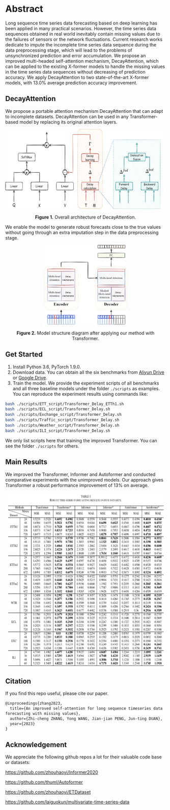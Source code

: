 # Abstract

Long sequence time series data forecasting based on deep learning has been applied in many practical scenarios. However, the time series data sequences obtained in real
world inevitably contain missing values due to the failures of sensors or the network fluctuations. Current research works
dedicate to impute the incomplete time series data sequence during the data preprocessing stage, which will lead to the
problems of unsynchronized prediction and error accumulation. We propose an improved multi-headed self-attention mechanism,
DecayAttention, which can be applied to the existing X-former models to handle the missing values in the time series data
sequences without decreasing of prediction accuracy. We apply DecayAttention to two state-of-the-art X-former models, with
13.0% average prediction accuracy improvement.

## DecayAttention

We propose a portable attention mechanism DecayAttention that can adapt to incomplete datasets. DecayAttention can be used in any Transformer-based model by replacing its original attention layers.
<p align="center">
<img src=".\pic\DecayAttn-decayAttention架构图.png" height = "250" alt="" align=center />
<br><br>
<b>Figure 1.</b> Overall architecture of DecayAttention.
</p>


We enable the model to generate robust forecasts close to the true values without going through an extra imputation step in the data preprocessing stage.
<p align="center">
<img src=".\pic\DecayAttn-模型预览图.png" height = "250" alt="" align=center />
<br><br>
<b>Figure 2.</b> Model structure diagram after applying our method with Transformer.
</p>

## Get Started

1. Install Python 3.6, PyTorch 1.9.0.
2. Download data. You can obtain all the six benchmarks from [Aliyun Drive](https://www.aliyundrive.com/s/v7kerjpBwPL) or [Google Drive](https://drive.google.com/drive/folders/1ZOYpTUa82_jCcxIdTmyr0LXQfvaM9vIy?usp=sharing).
3. Train the model. We provide the experiment scripts of all benchmarks and all three baseline models under the folder `./scripts` as examples. You can reproduce the experiment results using commands like:

```bash
bash ./scripts/ETT_script/Transformer_Delay_ETTh1.sh
bash ./scripts/ECL_script/Transformer_Delay.sh
bash ./scripts/Exchange_script/Transformer_Delay.sh
bash ./scripts/Traffic_script/Transformer_Delay.sh
bash ./scripts/Weather_script/Transformer_Delay.sh
bash ./scripts/ILI_script/Transformer_Delay.sh
```
We only list scripts here that training the improved Transformer. You can see the folder `./scripts` for others.

## Main Results

We improved the Transformer, Informer and Autoformer and conducted comparative experiments with the unimproved models. Our approach gives Transformer a robust performance improvement of 13% on average.
<p align="center">
<img src=".\pic\results.png" height = "550" alt="" align=center />
</p>

## Citation

If you find this repo useful, please cite our paper. 

```
@inproceedings{zhang2023,
  title={An improved self-attention for long sequence timeseries data forecasting with missing values},
  author={Zhi-cheng ZHANG, Yong WANG, Jian-jian PENG, Jun-ting DUAN},
  year={2023}
}
```

## Acknowledgement

We appreciate the following github repos a lot for their valuable code base or datasets:

https://github.com/zhouhaoyi/Informer2020

https://github.com/thuml/Autoformer

https://github.com/zhouhaoyi/ETDataset

https://github.com/laiguokun/multivariate-time-series-data

